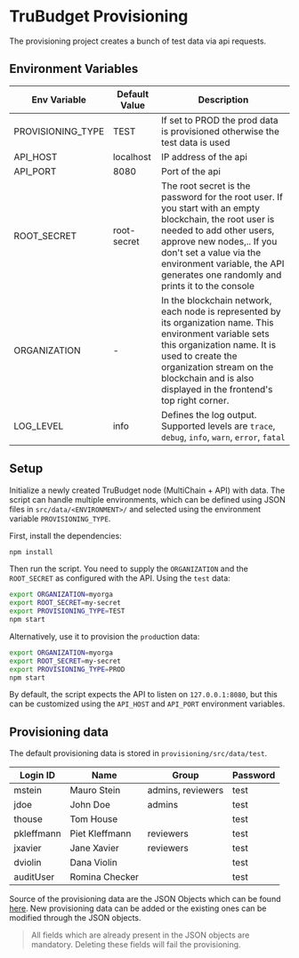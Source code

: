 # TruBudget Provisioning

The provisioning project creates a bunch of test data via api requests.

## Environment Variables

| Env Variable      | Default Value | Description                                                                                                                                                                                                                                                                   |
| ----------------- | ------------- | ----------------------------------------------------------------------------------------------------------------------------------------------------------------------------------------------------------------------------------------------------------------------------- |
| PROVISIONING_TYPE | TEST          | If set to PROD the prod data is provisioned otherwise the test data is used                                                                                                                                                                                                   |
| API_HOST          | localhost     | IP address of the api                                                                                                                                                                                                                                                         |
| API_PORT          | 8080          | Port of the api                                                                                                                                                                                                                                                               |
| ROOT_SECRET       | root-secret   | The root secret is the password for the root user. If you start with an empty blockchain, the root user is needed to add other users, approve new nodes,.. If you don't set a value via the environment variable, the API generates one randomly and prints it to the console |
| ORGANIZATION      | -             | In the blockchain network, each node is represented by its organization name. This environment variable sets this organization name. It is used to create the organization stream on the blockchain and is also displayed in the frontend's top right corner.                 |
| LOG_LEVEL         | info          | Defines the log output. Supported levels are `trace`, `debug`, `info`, `warn`, `error`, `fatal`                                                                                                                                                                               |

## Setup

Initialize a newly created TruBudget node (MultiChain + API) with data. The script can handle multiple environments, which can be defined using JSON files in `src/data/<ENVIRONMENT>/` and selected using the environment variable `PROVISIONING_TYPE`.

First, install the dependencies:

```bash
npm install
```

Then run the script. You need to supply the `ORGANIZATION` and the `ROOT_SECRET` as configured with the API. Using the `test` data:

```bash
export ORGANIZATION=myorga
export ROOT_SECRET=my-secret
export PROVISIONING_TYPE=TEST
npm start
```

Alternatively, use it to provision the `prod`uction data:

```bash
export ORGANIZATION=myorga
export ROOT_SECRET=my-secret
export PROVISIONING_TYPE=PROD
npm start
```

By default, the script expects the API to listen on `127.0.0.1:8080`, but this can be customized using the `API_HOST` and `API_PORT` environment variables.

## Provisioning data

The default provisioning data is stored in `provisioning/src/data/test`.

| Login ID   | Name           | Group  | Password |
| ---------- | -------------- | ------ | -------- |
| mstein     | Mauro Stein    | admins, reviewers | test     |
| jdoe       | John Doe       | admins | test     |
| thouse     | Tom House      |        | test     |
| pkleffmann | Piet Kleffmann |   reviewers | test     |
| jxavier    | Jane Xavier    |   reviewers | test     |
| dviolin    | Dana Violin    |        | test     |
| auditUser  | Romina Checker |        | test     |


 Source of the provisioning data are the JSON Objects which can be found [here](https://github.com/openkfw/TruBudget/tree/main/provisioning/src/data/test). New provisioning data can be added or the existing ones can be modified through the JSON objects.
 
> All fields which are already present in the JSON objects are mandatory. Deleting these fields will fail the provisioning.
 
